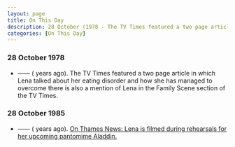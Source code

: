 ```yaml
---
layout: page
title: On This Day
description: 28 October (1978 - The TV Times featured a two page article in which Lena talked about her eating disorder and how she has managed to overcome it. 1985 - Thames News&#58; Lena is filmed during rehearsals for her upcoming pantomime Aladdin.)
categories: [On This Day]
---
```


### 28 October 1978
* —— (<span id="age1"></span> years ago). The TV Times featured a two page article in which Lena talked about her eating disorder and how she has managed to overcome there is also a mention of Lena in the Family Scene section of the TV Times.

### 28 October 1985
* —— (<span id="age2"></span> years ago). [On Thames News: Lena is filmed during rehearsals for her upcoming pantomime Aladdin.](/thames%20news/1985/10/28/thames-news.html)

<!-- Script for calculating number of years ago -->
<script>
var dob = '19781028';
var year = Number(dob.substr(0, 4));
var month = Number(dob.substr(4, 2)) - 1;
var day = Number(dob.substr(6, 2));
var today = new Date();
var age1 = today.getFullYear() - year;
if (today.getMonth() < month || (today.getMonth() == month && today.getDate() < day)) {
age1--;
}
document.getElementById("age1").innerHTML=age1;

var dob = '19851028';
var year = Number(dob.substr(0, 4));
var month = Number(dob.substr(4, 2)) - 1;
var day = Number(dob.substr(6, 2));
var today = new Date();
var age2 = today.getFullYear() - year;
if (today.getMonth() < month || (today.getMonth() == month && today.getDate() < day)) {
age2--;
}
document.getElementById("age2").innerHTML=age2;
</script>

